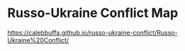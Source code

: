 # Russo-Ukraine Conflict Map
https://calebbuffa.github.io/russo-ukraine-conflict/Russo-Ukraine%20Conflict/
